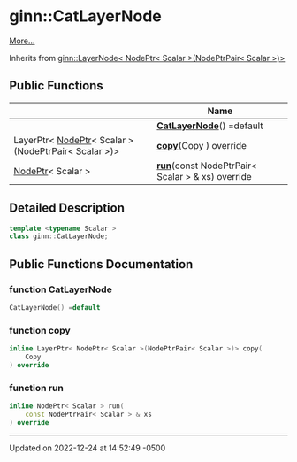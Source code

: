 # ginn::CatLayerNode


 [More...](#detailed-description)

Inherits from [ginn::LayerNode< NodePtr< Scalar >(NodePtrPair< Scalar >)>](api/Classes/classginn_1_1_layer_node.md)

## Public Functions

|                | Name           |
| -------------- | -------------- |
| | **[CatLayerNode](api/Classes/classginn_1_1_cat_layer_node.md#function-catlayernode)**() =default |
| LayerPtr< [NodePtr](api/Classes/classginn_1_1_ptr.md)< Scalar >(NodePtrPair< Scalar >)> | **[copy](api/Classes/classginn_1_1_cat_layer_node.md#function-copy)**(Copy ) override |
| [NodePtr](api/Classes/classginn_1_1_ptr.md)< Scalar > | **[run](api/Classes/classginn_1_1_cat_layer_node.md#function-run)**(const NodePtrPair< Scalar > & xs) override |

## Detailed Description

```cpp
template <typename Scalar >
class ginn::CatLayerNode;
```

## Public Functions Documentation

### function CatLayerNode

```cpp
CatLayerNode() =default
```


### function copy

```cpp
inline LayerPtr< NodePtr< Scalar >(NodePtrPair< Scalar >)> copy(
    Copy 
) override
```


### function run

```cpp
inline NodePtr< Scalar > run(
    const NodePtrPair< Scalar > & xs
) override
```


-------------------------------

Updated on 2022-12-24 at 14:52:49 -0500